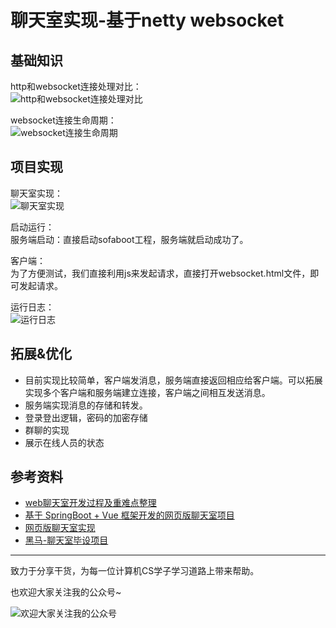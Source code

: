 # 聊天室实现-基于netty websocket

## 基础知识

http和websocket连接处理对比：   
![http和websocket连接处理对比](https://github.com/xiajunhust/tinywheel/blob/main/%E5%AE%9E%E7%8E%B0%E8%81%8A%E5%A4%A9%E5%AE%A4_%E5%9F%BA%E4%BA%8Ewebsocket/http%20VS%20websocket.png)

websocket连接生命周期：   
![websocket连接生命周期](https://github.com/xiajunhust/tinywheel/blob/main/%E5%AE%9E%E7%8E%B0%E8%81%8A%E5%A4%A9%E5%AE%A4_%E5%9F%BA%E4%BA%8Ewebsocket/websocket%E8%BF%9E%E6%8E%A5%E7%94%9F%E5%91%BD%E5%91%A8%E6%9C%9F.png)

## 项目实现

聊天室实现：   
![聊天室实现](https://github.com/xiajunhust/tinywheel/blob/main/%E5%AE%9E%E7%8E%B0%E8%81%8A%E5%A4%A9%E5%AE%A4_%E5%9F%BA%E4%BA%8Ewebsocket/%E8%81%8A%E5%A4%A9%E5%AE%A4%E5%AE%9E%E7%8E%B0.png)

启动运行：  
服务端启动：直接启动sofaboot工程，服务端就启动成功了。

客户端：  
为了方便测试，我们直接利用js来发起请求，直接打开websocket.html文件，即可发起请求。

运行日志：  
![运行日志](https://github.com/xiajunhust/tinywheel/blob/main/%E5%AE%9E%E7%8E%B0%E8%81%8A%E5%A4%A9%E5%AE%A4_%E5%9F%BA%E4%BA%8Ewebsocket/%E8%BF%90%E8%A1%8C%E6%97%A5%E5%BF%97.jpg)

## 拓展&优化

- 目前实现比较简单，客户端发消息，服务端直接返回相应给客户端。可以拓展实现多个客户端和服务端建立连接，客户端之间相互发送消息。
- 服务端实现消息的存储和转发。
- 登录登出逻辑，密码的加密存储
- 群聊的实现
- 展示在线人员的状态

## 参考资料

- [web聊天室开发过程及重难点整理](https://blog.csdn.net/ZhangHahaaha/article/details/118356193)
- [基于 SpringBoot + Vue 框架开发的网页版聊天室项目](https://blog.51cto.com/zhongmayisheng/3313630)
- [网页版聊天室实现](https://github.com/JustCoding-Hai/subtlechat)
- [黑马-聊天室毕设项目](https://yun.itheima.com/course/110.html)
 
---

致力于分享干货，为每一位计算机CS学子学习道路上带来帮助。

也欢迎大家关注我的公众号~

![欢迎大家关注我的公众号](https://github.com/xiajunhust/awosome-cs/blob/main/QR-CODE.jpg)


